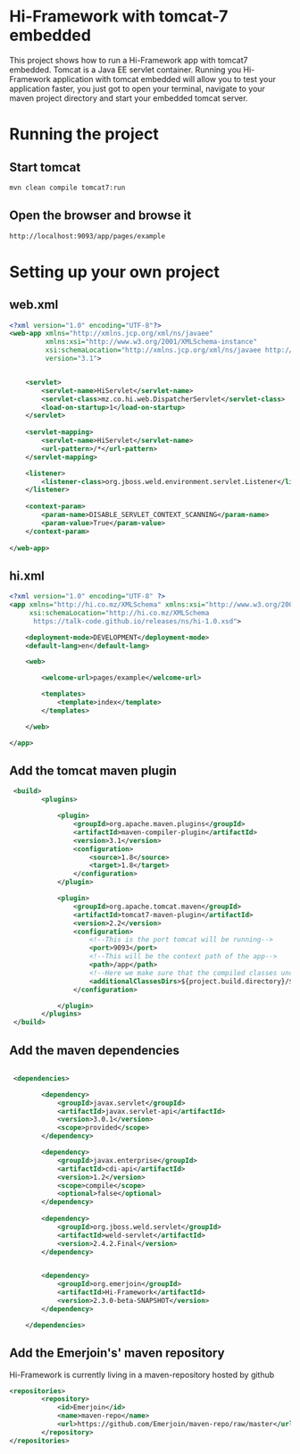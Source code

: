 # Hi-Framework with tomcat-7 embedded
This project shows how to run a Hi-Framework app with tomcat7 embedded.
Tomcat is a Java EE servlet container. Running you Hi-Framework application with tomcat embedded will allow you to test your application faster, you just got to open your terminal, navigate to your maven project directory and start
 your embedded tomcat server.


# Running the project

## Start tomcat
```bash
mvn clean compile tomcat7:run
```

## Open the browser and browse it
```xml
http://localhost:9093/app/pages/example
```

# Setting up your own project

## web.xml
```xml
<?xml version="1.0" encoding="UTF-8"?>
<web-app xmlns="http://xmlns.jcp.org/xml/ns/javaee"
         xmlns:xsi="http://www.w3.org/2001/XMLSchema-instance"
         xsi:schemaLocation="http://xmlns.jcp.org/xml/ns/javaee http://xmlns.jcp.org/xml/ns/javaee/web-app_3_1.xsd"
         version="3.1">


    <servlet>
        <servlet-name>HiServlet</servlet-name>
        <servlet-class>mz.co.hi.web.DispatcherServlet</servlet-class>
        <load-on-startup>1</load-on-startup>
    </servlet>
    
    <servlet-mapping>
        <servlet-name>HiServlet</servlet-name>
        <url-pattern>/*</url-pattern>
    </servlet-mapping>

    <listener>
        <listener-class>org.jboss.weld.environment.servlet.Listener</listener-class>
    </listener>
    
    <context-param>
        <param-name>DISABLE_SERVLET_CONTEXT_SCANNING</param-name>
        <param-value>True</param-value>
    </context-param>
    
</web-app>
```

## hi.xml
```xml
<?xml version="1.0" encoding="UTF-8" ?>
<app xmlns="http://hi.co.mz/XMLSchema" xmlns:xsi="http://www.w3.org/2001/XMLSchema-instance"
     xsi:schemaLocation="http://hi.co.mz/XMLSchema
      https://talk-code.github.io/releases/ns/hi-1.0.xsd">

    <deployment-mode>DEVELOPMENT</deployment-mode>
    <default-lang>en</default-lang>

    <web>

        <welcome-url>pages/example</welcome-url>

        <templates>
            <template>index</template>
        </templates>

    </web>

</app>

```

## Add the tomcat maven plugin
```xml
 <build>
        <plugins>

            <plugin>
                <groupId>org.apache.maven.plugins</groupId>
                <artifactId>maven-compiler-plugin</artifactId>
                <version>3.1</version>
                <configuration>
                    <source>1.8</source>
                    <target>1.8</target>
                </configuration>
            </plugin>

            <plugin>
                <groupId>org.apache.tomcat.maven</groupId>
                <artifactId>tomcat7-maven-plugin</artifactId>
                <version>2.2</version>
                <configuration>
                    <!--This is the port tomcat will be running-->
                    <port>9093</port>
                    <!--This will be the context path of the app-->
                    <path>/app</path>
                    <!--Here we make sure that the compiled classes under target/classes will be added to classpath-->
                    <additionalClassesDirs>${project.build.directory}/${project.build.finalName}/classes</additionalClassesDirs>
                </configuration>

            </plugin>
        </plugins>
 </build>
```

## Add the maven dependencies
```xml

 <dependencies>

        <dependency>
            <groupId>javax.servlet</groupId>
            <artifactId>javax.servlet-api</artifactId>
            <version>3.0.1</version>
            <scope>provided</scope>
        </dependency>

        <dependency>
            <groupId>javax.enterprise</groupId>
            <artifactId>cdi-api</artifactId>
            <version>1.2</version>
            <scope>compile</scope>
            <optional>false</optional>
        </dependency>
        
        <dependency>
            <groupId>org.jboss.weld.servlet</groupId>
            <artifactId>weld-servlet</artifactId>
            <version>2.4.2.Final</version>
        </dependency>


        <dependency>
            <groupId>org.emerjoin</groupId>
            <artifactId>Hi-Framework</artifactId>
            <version>2.3.0-beta-SNAPSHOT</version>
        </dependency>

    </dependencies>

```

## Add the Emerjoin's' maven repository
Hi-Framework is currently living in a maven-repository hosted by github
```xml
<repositories>
        <repository>
            <id>Emerjoin</id>
            <name>maven-repo</name>
            <url>https://github.com/Emerjoin/maven-repo/raw/master</url>
        </repository>
</repositories>
```

